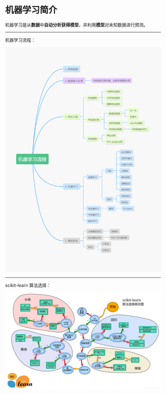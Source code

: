 # 机器学习简介

机器学习是从**数据**中**自动分析获得模型**，并利用**模型**对未知数据进行预测。

---



机器学习流程：

![](./img/机器学习流程.png)

---



scikit-learn 算法选择：



![](img/sklearn中的算法选择.png)

